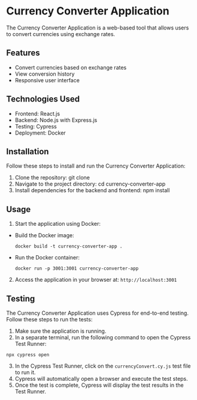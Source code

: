 # Currency Converter Application

The Currency Converter Application is a web-based tool that allows users to convert currencies using exchange rates.

## Features

- Convert currencies based on exchange rates
- View conversion history
- Responsive user interface

## Technologies Used

- Frontend: React.js
- Backend: Node.js with Express.js
- Testing: Cypress
- Deployment: Docker

## Installation

Follow these steps to install and run the Currency Converter Application:

1. Clone the repository:
git clone <repository-url>
2. Navigate to the project directory:
cd currency-converter-app
3. Install dependencies for the backend and frontend:
npm install

## Usage

1. Start the application using Docker:

- Build the Docker image:
  ```
  docker build -t currency-converter-app .
  ```

- Run the Docker container:
  ```
  docker run -p 3001:3001 currency-converter-app
  ```

2. Access the application in your browser at: `http://localhost:3001`

## Testing

The Currency Converter Application uses Cypress for end-to-end testing. Follow these steps to run the tests:

1. Make sure the application is running.
2. In a separate terminal, run the following command to open the Cypress Test Runner:
```
npx cypress open
```

3. In the Cypress Test Runner, click on the `currencyConvert.cy.js` test file to run it.
4. Cypress will automatically open a browser and execute the test steps.
5. Once the test is complete, Cypress will display the test results in the Test Runner.
